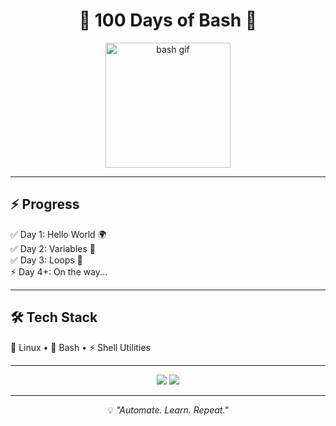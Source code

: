 <h1 align="center"> 🐚 100 Days of Bash 🚀 </h1>

<p align="center">
  <img src="https://media.giphy.com/media/kaBuQ7GyVnmQzYrJpV/giphy.gif" width="200" alt="bash gif" />
</p>

---

## ⚡ Progress  
✅ Day 1: Hello World 🌍  
✅ Day 2: Variables 🧩  
✅ Day 3: Loops 🔁  
⚡ Day 4+: On the way...  

---

## 🛠️ Tech Stack  
🐧 Linux • 🐚 Bash • ⚡ Shell Utilities  

---

<p align="center">
  <img src="https://img.shields.io/badge/100--Days-Bash-green?style=for-the-badge&logo=gnu-bash" />
  <img src="https://img.shields.io/badge/Made%20With-Linux-blue?style=for-the-badge&logo=linux" />
</p>

---

<p align="center">
  💡 <i>"Automate. Learn. Repeat."</i>
</p>
